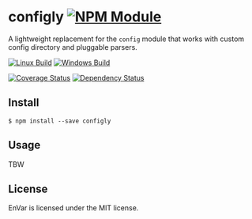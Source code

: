 # configly [![NPM Module](https://img.shields.io/npm/v/configly.svg?style=flat)](https://www.npmjs.com/package/configly)

A lightweight replacement for the `config` module that works with custom config directory and pluggable parsers.

[![Linux Build](https://img.shields.io/travis/alexindigo/configly/master.svg?label=linux:0.10-5.x&style=flat)](https://travis-ci.org/alexindigo/configly)
[![Windows Build](https://img.shields.io/appveyor/ci/alexindigo/configly/master.svg?label=windows:0.10-5.x&style=flat)](https://ci.appveyor.com/project/alexindigo/configly)

[![Coverage Status](https://img.shields.io/coveralls/alexindigo/configly/master.svg?label=code+coverage&style=flat)](https://coveralls.io/github/alexindigo/configly?branch=master)
[![Dependency Status](https://img.shields.io/david/alexindigo/configly.svg?style=flat)](https://david-dm.org/alexindigo/configly)

## Install

```
$ npm install --save configly
```

## Usage

TBW

## License

EnVar is licensed under the MIT license.
